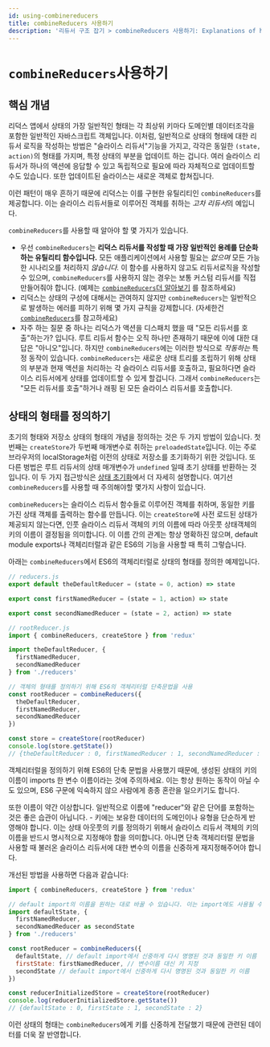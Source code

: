 ```yaml
---
id: using-combinereducers
title: combineReducers 사용하기
description: '리듀서 구조 잡기 > combineReducers 사용하기: Explanations of how combineReducers works in practice'
---
```


# `combineReducers`사용하기

## 핵심 개념

리덕스 앱에서 상태의 가장 일반적인 형태는 각 최상위 키마다 도메인별 데이터조각을 포함한 일반적인 자바스크립트 객체입니다. 이처럼, 일반적으로 상태의 형태에 대한 리듀서 로직을 작성하는 방법은 "슬라이스 리듀서"기능을 가지고, 각각은 동일한 `(state, action)`의 형태를 가지며, 특정 상태의 부분을 업데이트 하는 겁니다. 여러 슬라이스 리듀서가 하나의 액션에 응답할 수 있고 독립적으로 필요에 따라 자체적으로 업데이트할 수도 있습니다. 또한 업데이트된 슬라이스는 새로운 객체로 합쳐집니다.

이런 패턴이 매우 흔하기 때문에 리덕스는 이를 구현한 유틸리티인 `combineReducers`를 제공합니다. 이는 슬라이스 리듀서들로 이루어진 객체를 취하는 *고차 리듀서*의 예입니다.

`combineReducers`를 사용할 때 알아야 할 몇 가지가 있습니다.

- 우선 `combineReducers`는 **리덕스 리듀서를 작성할 때 가장 일반적인 용례를 단순화 하는 유틸리티 함수입니다.** 모든 애플리케이션에서 사용할 필요는 _없으며_ 모든 가능한 시나리오를 처리하지 _않습니다._ 이 함수를 사용하지 않고도 리듀서로직을 작성할 수 있으며, `combineReducers`를 사용하지 않는 경우는 보통 커스텀 리듀서를 직접 만들어줘야 합니다. (예제는 [`combineReducers`더 알아보기](./BeyondCombineReducers.md) 를 참조하세요)
- 리덕스는 상태의 구성에 대해서는 관여하지 않지만 `combineReducers`는 일반적으로 발생하는 에러를 피하기 위해 몇 가지 규칙을 강제합니다. (자세한건 [`combineReducers`](../../api/combineReducers.md)를 참고하세요)
- 자주 하는 질문 중 하나는 리덕스가 액션을 디스패치 했을 때 "모든 리듀서를 호출"하는가? 입니다. 루트 리듀서 함수는 오직 하나만 존재하기 때문에 이에 대한 대답은 "아니오"입니다. 하지만 `combineReducers`에는 이러한 방식으로 _작동하는_ 특정 동작이 있습니다. `combineReducers`는 새로운 상태 트리를 조립하기 위해 상태의 부분과 현재 액션을 처리하는 각 슬라이스 리듀서를 호출하고, 필요하다면 슬라이스 리듀서에게 상태를 업데이트할 수 있게 할겁니다. 그래서 `combineReducers`는 "모든 리듀서를 호출"하거나 래핑 된 모든 슬라이스 리듀서를 호출합니다.

## 상태의 형태를 정의하기

초기의 형태와 저장소 상태의 형태의 개념을 정의하는 것은 두 가지 방법이 있습니다. 첫 번째는 `createStore`가 두번째 매개변수로 취하는 `preloadedState`입니다. 이는 주로 브라우저의 localStorage처럼 이전의 상태로 저장소를 초기화하기 위한 것입니다. 또 다른 벙법은 루트 리듀서의 상태 매개변수가 `undefined` 일때 초기 상태를 반환하는 것입니다. 이 두 가지 접근방식은 [상태 초기화](./InitializingState.md)에서 더 자세히 설명합니다. 여기선 `combineReducers`를 사용할 때 주의해야할 몇가지 사항이 있습니다.

`combineReducers`는 슬라이스 리듀서 함수들로 이루어진 객체를 취하며, 동일한 키를 가진 상태 객체를 출력하는 함수를 만듭니다. 이는 `createStore`에 사전 로드된 상태가 제공되지 않는다면, 인풋 슬라이스 리듀서 객체의 키의 이름에 따라 아웃풋 상태객체의 키의 이름이 결정됨을 의미합니다. 이 이름 간의 관계는 항상 명확하진 않으며, default module exports나 객체리터럴과 같은 ES6의 기능을 사용할 때 특히 그렇습니다.

아래는 `combineReducers`에서 ES6의 객체리터럴로 상태의 형태를 정의한 예제입니다.

```js
// reducers.js
export default theDefaultReducer = (state = 0, action) => state

export const firstNamedReducer = (state = 1, action) => state

export const secondNamedReducer = (state = 2, action) => state

// rootReducer.js
import { combineReducers, createStore } from 'redux'

import theDefaultReducer, {
  firstNamedReducer,
  secondNamedReducer
} from './reducers'

// 객체의 형태를 정의하기 위해 ES6의 객체리터럴 단축문법을 사용
const rootReducer = combineReducers({
  theDefaultReducer,
  firstNamedReducer,
  secondNamedReducer
})

const store = createStore(rootReducer)
console.log(store.getState())
// {theDefaultReducer : 0, firstNamedReducer : 1, secondNamedReducer : 2}
```

객체리터럴을 정의하기 위해 ES6의 단축 문법을 사용했기 때문에, 생성된 상태의 키의 이름이 imports 한 변수 이름이라는 것에 주의하세요. 이는 항상 원하는 동작이 아닐 수도 있으며, ES6 구문에 익숙하지 않으 사람에게 종종 혼란을 일으키기도 합니다.

또한 이름이 약간 이상합니다. 일반적으로 이름에 "reducer"와 같은 단어를 포함하는 것은 좋은 습관이 아닙니다. - 키에는 보유한 데이터의 도메인이나 유형을 단순하게 반영해야 합니다. 이는 상태 아웃풋의 키를 정의하기 위해서 슬라이스 리듀서 객체의 키의 이름을 반드시 명시적으로 지정해야 함을 의미합니다. 아니면 단축 객체리터럴 문법을 사용할 때 불러온 슬라이스 리듀서에 대한 변수의 이름을 신중하게 재지정해주어야 합니다.

개선된 방법을 사용하면 다음과 같습니다:

```js
import { combineReducers, createStore } from 'redux'

// default import의 이름을 원하는 대로 바꿀 수 있습니다. 이는 import에도 사용될 수 있습니다.
import defaultState, {
  firstNamedReducer,
  secondNamedReducer as secondState
} from './reducers'

const rootReducer = combineReducers({
  defaultState, // default import에서 신중하게 다시 명명된 것과 동일한 키 이름
  firstState: firstNamedReducer, // 변수이름 대신 키 지정
  secondState // default import에서 신중하게 다시 명명된 것과 동일한 키 이름
})

const reducerInitializedStore = createStore(rootReducer)
console.log(reducerInitializedStore.getState())
// {defaultState : 0, firstState : 1, secondState : 2}
```

이런 상태의 형태는 `combineReducers`에게 키를 신중하게 전달했기 때문에 관련된 데이터를 더욱 잘 반영합니다.
